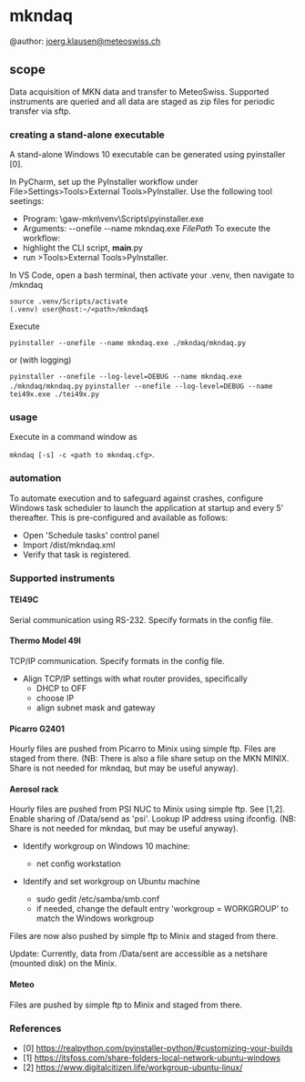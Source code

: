 # mkndaq

@author: joerg.klausen@meteoswiss.ch

## scope
Data acquisition of MKN data and transfer to MeteoSwiss. Supported instruments are queried and all data are staged as 
zip files for periodic transfer via sftp.

### creating a stand-alone executable
A stand-alone Windows 10 executable can be generated using pyinstaller [0]. 

In PyCharm, set up the PyInstaller workflow under File>Settings>Tools>External Tools>PyInstaller.
Use the following tool seetings:
- Program: <path>\gaw-mkn\venv\Scripts\pyinstaller.exe
- Arguments: --onefile --name mkndaq.exe $FilePath$
To execute the workflow:
- highlight the CLI script, __main__.py
- run >Tools>External Tools>PyInstaller.

In VS Code, open a bash terminal, then activate your .venv, then navigate to /mkndaq

``source .venv/Scripts/activate``	
``(.venv) user@host:~/<path>/mkndaq$``
	
Execute

``pyinstaller --onefile --name mkndaq.exe ./mkndaq/mkndaq.py``

or (with logging)

``pyinstaller --onefile --log-level=DEBUG --name mkndaq.exe ./mkndaq/mkndaq.py``
``pyinstaller --onefile --log-level=DEBUG --name tei49x.exe ./tei49x.py``

### usage
Execute in a command window as

``mkndaq [-s] -c <path to mkndaq.cfg>``.

### automation
To automate execution and to safeguard against crashes, configure Windows task scheduler to launch the application at 
startup and every 5' thereafter. This is pre-configured and available as follows:
- Open 'Schedule tasks' control panel
- Import /dist/mkndaq.xml
- Verify that task is registered. 

### Supported instruments
#### TEI49C
Serial communication using RS-232. Specify formats in
the config file.

#### Thermo Model 49I
TCP/IP communication. Specify formats in the config file.
- Align TCP/IP settings with what router provides, specifically
    - DHCP to OFF
	- choose IP
	- align subnet mask and gateway

#### Picarro G2401
Hourly files are pushed from Picarro to Minix using simple ftp. Files are staged from there. 
(NB: There is also a file share setup on the MKN MINIX. Share is not needed for mkndaq, but may be useful anyway).

#### Aerosol rack
Hourly files are pushed from PSI NUC to Minix using simple ftp. 
See [1,2]. Enable sharing of /Data/send as 'psi'. Lookup IP address using ifconfig. (NB: Share is not needed for mkndaq, but may be useful anyway).

- Identify workgroup on Windows 10 machine:
    - net config workstation

- Identify and set workgroup on Ubuntu machine
    - sudo gedit /etc/samba/smb.conf
    - if needed, change the default entry 'workgroup = WORKGROUP' to match the Windows workgroup

Files are now also pushed by simple ftp to Minix and staged from there.

Update: Currently, data from /Data/sent are accessible as a netshare (mounted disk) on the Minix.

#### Meteo
Files are pushed by simple ftp to Minix and staged from there.

### References
- [0] https://realpython.com/pyinstaller-python/#customizing-your-builds
- [1] https://itsfoss.com/share-folders-local-network-ubuntu-windows
- [2] https://www.digitalcitizen.life/workgroup-ubuntu-linux/
